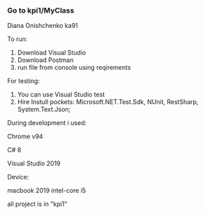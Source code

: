 ### Go to kpi1/MyClass
Diana Onishchenko ka91 

To run:
1. Download Visual Studio
3. Download Postman
4. run file from console using reqirements

For testing:
1. You can use Visual Studio test
2. Hire Instull pockets: Microsoft.NET.Test.Sdk, NUnit, RestSharp, System.Text.Json;


During development i used:

Chrome v94

C# 8

Visual Studio 2019


Device:

macbook 2019 intel-core i5

all project is in "kpi1"
